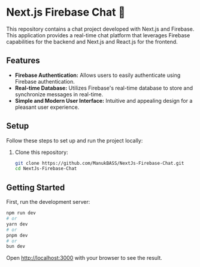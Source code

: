 # Next.js Firebase Chat 📱

This repository contains a chat project developed with Next.js and Firebase. This application provides a real-time chat platform that leverages Firebase capabilities for the backend and Next.js and React.js for the frontend.

## Features

- **Firebase Authentication:** Allows users to easily authenticate using Firebase authentication.
- **Real-time Database:** Utilizes Firebase's real-time database to store and synchronize messages in real-time.
- **Simple and Modern User Interface:** Intuitive and appealing design for a pleasant user experience.

## Setup

Follow these steps to set up and run the project locally:

1. Clone this repository:

   ```bash
   git clone https://github.com/ManukBASS/NextJs-Firebase-Chat.git
   cd NextJs-Firebase-Chat


## Getting Started

First, run the development server:

```bash
npm run dev
# or
yarn dev
# or
pnpm dev
# or
bun dev
```

Open [http://localhost:3000](http://localhost:3000) with your browser to see the result.


